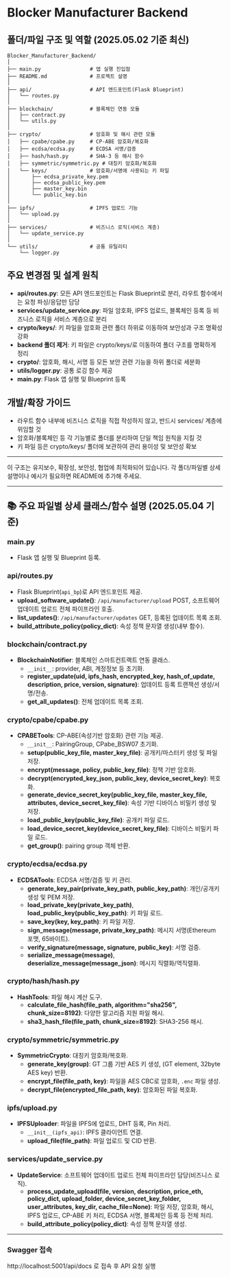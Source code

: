 # Blocker Manufacturer Backend

## 폴더/파일 구조 및 역할 (2025.05.02 기준 최신)

```
Blocker_Manufacturer_Backend/
│
├── main.py                # 앱 실행 진입점
├── README.md              # 프로젝트 설명
│
├── api/                   # API 엔드포인트(Flask Blueprint)
│   └── routes.py
│
├── blockchain/            # 블록체인 연동 모듈
│   ├── contract.py
│   └── utils.py
│
├── crypto/                # 암호화 및 해시 관련 모듈
│   ├── cpabe/cpabe.py     # CP-ABE 암호화/복호화
│   ├── ecdsa/ecdsa.py     # ECDSA 서명/검증
│   ├── hash/hash.py       # SHA-3 등 해시 함수
│   ├── symmetric/symmetric.py # 대칭키 암호화/복호화
│   └── keys/              # 암호화/서명에 사용되는 키 파일
│       ├── ecdsa_private_key.pem
│       ├── ecdsa_public_key.pem
│       ├── master_key.bin
│       └── public_key.bin
│
├── ipfs/                  # IPFS 업로드 기능
│   └── upload.py
│
├── services/              # 비즈니스 로직(서비스 계층)
│   └── update_service.py
│
└── utils/                 # 공통 유틸리티
    └── logger.py
```

## 주요 변경점 및 설계 원칙

- **api/routes.py**: 모든 API 엔드포인트는 Flask Blueprint로 분리, 라우트 함수에서는 요청 파싱/응답만 담당
- **services/update_service.py**: 파일 암호화, IPFS 업로드, 블록체인 등록 등 비즈니스 로직을 서비스 계층으로 분리
- **crypto/keys/**: 키 파일을 암호화 관련 폴더 하위로 이동하여 보안성과 구조 명확성 강화
- **backend 폴더 제거**: 키 파일은 crypto/keys/로 이동하여 폴더 구조를 명확하게 정리
- **crypto/**: 암호화, 해시, 서명 등 모든 보안 관련 기능을 하위 폴더로 세분화
- **utils/logger.py**: 공통 로깅 함수 제공
- **main.py**: Flask 앱 실행 및 Blueprint 등록

## 개발/확장 가이드
- 라우트 함수 내부에 비즈니스 로직을 직접 작성하지 않고, 반드시 services/ 계층에 위임할 것
- 암호화/블록체인 등 각 기능별로 폴더를 분리하여 단일 책임 원칙을 지킬 것
- 키 파일 등은 crypto/keys/ 폴더에 보관하여 관리 용이성 및 보안성 확보

---

이 구조는 유지보수, 확장성, 보안성, 협업에 최적화되어 있습니다. 각 폴더/파일별 상세 설명이나 예시가 필요하면 README에 추가해 주세요.

---

## 📚 주요 파일별 상세 클래스/함수 설명 (2025.05.04 기준)

### main.py
- Flask 앱 실행 및 Blueprint 등록.

### api/routes.py
- Flask Blueprint(`api_bp`)로 API 엔드포인트 제공.
- **upload_software_update()**: `/api/manufacturer/upload` POST, 소프트웨어 업데이트 업로드 전체 파이프라인 호출.
- **list_updates()**: `/api/manufacturer/updates` GET, 등록된 업데이트 목록 조회.
- **build_attribute_policy(policy_dict)**: 속성 정책 문자열 생성(내부 함수).

### blockchain/contract.py
- **BlockchainNotifier**: 블록체인 스마트컨트랙트 연동 클래스.
  - `__init__`: provider, ABI, 계정정보 등 초기화.
  - **register_update(uid, ipfs_hash, encrypted_key, hash_of_update, description, price, version, signature)**: 업데이트 등록 트랜잭션 생성/서명/전송.
  - **get_all_updates()**: 전체 업데이트 목록 조회.

### crypto/cpabe/cpabe.py
- **CPABETools**: CP-ABE(속성기반 암호화) 관련 기능 제공.
  - `__init__`: PairingGroup, CPabe_BSW07 초기화.
  - **setup(public_key_file, master_key_file)**: 공개키/마스터키 생성 및 파일 저장.
  - **encrypt(message, policy, public_key_file)**: 정책 기반 암호화.
  - **decrypt(encrypted_key_json, public_key, device_secret_key)**: 복호화.
  - **generate_device_secret_key(public_key_file, master_key_file, attributes, device_secret_key_file)**: 속성 기반 디바이스 비밀키 생성 및 저장.
  - **load_public_key(public_key_file)**: 공개키 파일 로드.
  - **load_device_secret_key(device_secret_key_file)**: 디바이스 비밀키 파일 로드.
  - **get_group()**: pairing group 객체 반환.

### crypto/ecdsa/ecdsa.py
- **ECDSATools**: ECDSA 서명/검증 및 키 관리.
  - **generate_key_pair(private_key_path, public_key_path)**: 개인/공개키 생성 및 PEM 저장.
  - **load_private_key(private_key_path)**, **load_public_key(public_key_path)**: 키 파일 로드.
  - **save_key(key, key_path)**: 키 파일 저장.
  - **sign_message(message, private_key_path)**: 메시지 서명(Ethereum 포맷, 65바이트).
  - **verify_signature(message, signature, public_key)**: 서명 검증.
  - **serialize_message(message)**, **deserialize_message(message_json)**: 메시지 직렬화/역직렬화.

### crypto/hash/hash.py
- **HashTools**: 파일 해시 계산 도구.
  - **calculate_file_hash(file_path, algorithm="sha256", chunk_size=8192)**: 다양한 알고리즘 지원 파일 해시.
  - **sha3_hash_file(file_path, chunk_size=8192)**: SHA3-256 해시.

### crypto/symmetric/symmetric.py
- **SymmetricCrypto**: 대칭키 암호화/복호화.
  - **generate_key(group)**: GT 그룹 기반 AES 키 생성, (GT element, 32byte AES key) 반환.
  - **encrypt_file(file_path, key)**: 파일을 AES CBC로 암호화, `.enc` 파일 생성.
  - **decrypt_file(encrypted_file_path, key)**: 암호화된 파일 복호화.

### ipfs/upload.py
- **IPFSUploader**: 파일을 IPFS에 업로드, DHT 등록, Pin 처리.
  - `__init__(ipfs_api)`: IPFS 클라이언트 연결.
  - **upload_file(file_path)**: 파일 업로드 및 CID 반환.

### services/update_service.py
- **UpdateService**: 소프트웨어 업데이트 업로드 전체 파이프라인 담당(비즈니스 로직).
  - **process_update_upload(file, version, description, price_eth, policy_dict, upload_folder, device_secret_key_folder, user_attributes, key_dir, cache_file=None)**: 파일 저장, 암호화, 해시, IPFS 업로드, CP-ABE 키 처리, ECDSA 서명, 블록체인 등록 등 전체 처리.
  - **build_attribute_policy(policy_dict)**: 속성 정책 문자열 생성.

---

### Swagger 접속
http://localhost:5001/api/docs 로 접속 후 API 요청 실행